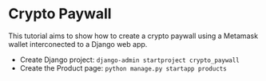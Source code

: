 # Crypto Paywall
This tutorial aims to show how to create a crypto paywall using a Metamask wallet interconected to a Django web app.

- Create Django project: `django-admin startproject crypto_paywall`
- Create the Product page: `python manage.py startapp products`

